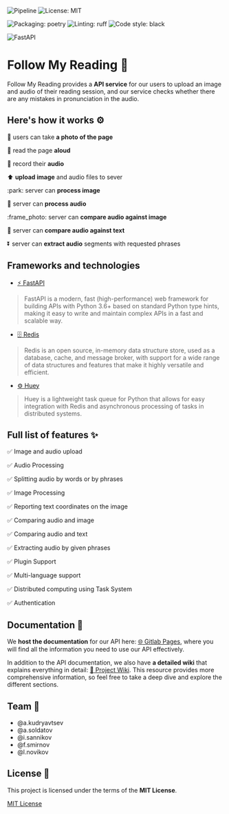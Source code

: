 ![Pipeline](https://gitlab.pg.innopolis.university/a.kudryavtsev/follow-my-reading/badges/main/pipeline.svg) ![License: MIT](https://img.shields.io/badge/License-MIT-yellow.svg)

![Packaging: poetry](https://img.shields.io/badge/packaging-poetry-cyan.svg)
![Linting: ruff](https://img.shields.io/endpoint?url=https://raw.githubusercontent.com/charliermarsh/ruff/main/assets/badge/v1.json)
![Code style: black](https://img.shields.io/badge/code%20style-black-000000.svg)

![FastAPI](https://img.shields.io/badge/FastAPI-005571?style=for-the-badge&logo=fastapi)

# Follow My Reading :blue_book:

Follow My Reading provides a **API service** for our users to upload an image and audio of their reading session, and our service checks whether there are any mistakes in pronunciation in the audio.

## Here's how it works :gear:
:sunrise: users can take **a photo of the page**

:book: read the page **aloud**

:microphone: record their **audio**

:arrow_up: **upload image** and audio files to sever

:park: server can **process image**

:musical_note: server can **process audio**

:frame_photo: server can **compare audio against image**

:page_facing_up: server can **compare audio against text**

:arrow_double_down: server can **extract audio** segments with requested phrases

## 

## Frameworks and technologies
- [:zap: FastAPI](https://fastapi.tiangolo.com/)
> FastAPI is a modern, fast (high-performance) web framework for building APIs with Python 3.6+ based on standard Python type hints, making it easy to write and maintain complex APIs in a fast and scalable way.
- [:file_cabinet: Redis](https://redis.io/)
> Redis is an open source, in-memory data structure store, used as a database, cache, and message broker, with support for a wide range of data structures and features that make it highly versatile and efficient.
- [:gear: Huey](https://huey.readthedocs.io/en/latest/)
> Huey is a lightweight task queue for Python that allows for easy integration with Redis and asynchronous processing of tasks in distributed systems.

## Full list of features :sparkles:


:white_check_mark: Image and audio upload

:white_check_mark: Audio Processing

:white_check_mark: Splitting audio by words or by phrases

:white_check_mark: Image Processing

:white_check_mark: Reporting text coordinates on the image

:white_check_mark: Comparing audio and image

:white_check_mark: Comparing audio and text

:white_check_mark: Extracting audio by given phrases

:white_check_mark: Plugin Support

:white_check_mark: Multi-language support

:white_check_mark: Distributed computing using Task System

:white_check_mark: Authentication

## Documentation :page_facing_up:

We **host the documentation** for our API here: [:globe_with_meridians: Gitlab Pages](http://antonkudryavtsevdoem.fvds.ru/docs#/), where you will find all the information you need to use our API effectively.

In addition to the API documentation, we also have **a detailed wiki** that explains everything in detail: [:page_facing_up: Project Wiki](https://gitlab.pg.innopolis.university/a.kudryavtsev/follow-my-reading/-/wikis/home). This resource provides more comprehensive information, so feel free to take a deep dive and explore the different sections.

## Team :busts_in_silhouette:
- @a.kudryavtsev
- @a.soldatov
- @i.sannikov
- @f.smirnov
- @l.novikov

## License :page_with_curl:
This project is licensed under the terms of the **MIT License**.

[MIT License](https://opensource.org/licenses/MIT)
